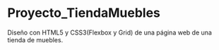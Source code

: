 # Proyecto_TiendaMuebles
Diseño con HTML5 y CSS3(Flexbox y Grid) de una página web de una tienda de muebles.
